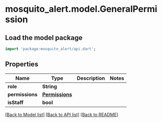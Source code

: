 # mosquito_alert.model.GeneralPermission

## Load the model package
```dart
import 'package:mosquito_alert/api.dart';
```

## Properties
Name | Type | Description | Notes
------------ | ------------- | ------------- | -------------
**role** | **String** |  | 
**permissions** | [**Permissions**](Permissions.md) |  | 
**isStaff** | **bool** |  | 

[[Back to Model list]](../README.md#documentation-for-models) [[Back to API list]](../README.md#documentation-for-api-endpoints) [[Back to README]](../README.md)


